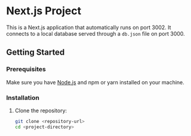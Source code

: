 # Next.js Project

This is a Next.js application that automatically runs on port 3002. It connects to a local database served through a `db.json` file on port 3000.

## Getting Started

### Prerequisites

Make sure you have [Node.js](https://nodejs.org/) and npm or yarn installed on your machine.

### Installation

1. Clone the repository:

   ```bash
   git clone <repository-url>
   cd <project-directory>
